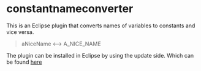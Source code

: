 # constantnameconverter

This is an Eclipse plugin that converts names of variables to constants and vice versa.
>aNiceName  <--> A_NICE_NAME

The plugin can be installed in Eclipse by using the update side.
Which can be found [here](http://mwensveen-nl.github.io/constantnameconverter/)